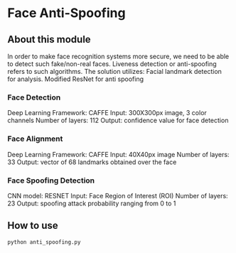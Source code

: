 # Face Anti-Spoofing


## About this module

In order to make face recognition systems more secure, we need to be able to detect such fake/non-real faces. Liveness detection or anti-spoofing refers to such algorithms.
The solution utilizes:
Facial landmark detection for analysis.
Modified ResNet for anti spoofing


### Face Detection
Deep Learning Framework: CAFFE
Input: 300X300px image, 3 color channels 
Number of layers: 112 
Output: confidence value for face detection

### Face Alignment
Deep Learning Framework: CAFFE
Input: 40X40px image 
Number of layers: 33
Output: vector of 68 landmarks obtained over the face

### Face Spoofing Detection
CNN model: RESNET
Input: Face Region of Interest (ROI)
Number of layers: 23 
Output: spoofing attack probability ranging from 0 to 1




## How to use

`python anti_spoofing.py`



